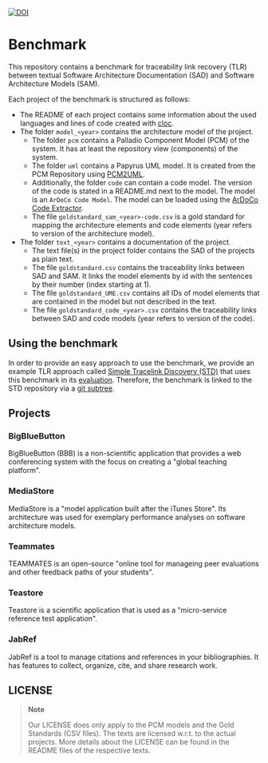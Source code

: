 [![DOI](https://zenodo.org/badge/DOI/10.5281/zenodo.6966831.svg)](https://doi.org/10.5281/zenodo.6966831)

# Benchmark
This repository contains a benchmark for traceability link recovery (TLR) between textual Software Architecture Documentation (SAD) and Software Architecture Models (SAM).

Each project of the benchmark is structured as follows:

* The README of each project contains some information about the used languages and lines of code created with [cloc](https://github.com/AlDanial/cloc).
* The folder `model_<year>` contains the architecture model of the project. 
	* The folder `pcm` contains a Palladio Component Model (PCM) of the system. It has at least the repository view (components) of the system.
	* The folder `uml` contains a Papyrus UML model. It is created from the PCM Repository using [PCM2UML](https://github.com/InFormALin/PCM2UML).
	* Additionally, the folder `code` can contain a code model. The version of the code is stated in a README.md next to the model. The model is an `ArDoCo Code Model`. The model can be loaded using the [ArDoCo Code Extractor](https://github.com/ArDoCo/Core/blob/main/stages/model-provider/src/main/java/edu/kit/kastel/mcse/ardoco/core/models/connectors/generators/code/CodeExtractor.java#L47).
	* The file `goldstandard_sam_<year>-code.csv` is a gold standard for mapping the architecture elements and code elements (year refers to version of the architecture model).
* The folder `text_<year>` contains a documentation of the project.
	* The text file(s) in the project folder contains the SAD of the projects as plain text.
	* The file `goldstandard.csv` contains the traceability links between SAD and SAM. It links the model elements by id with the sentences by their number (index starting at 1).
	* The file `goldstandard_UME.csv` contains all IDs of model elements that are contained in the model but not described in the text.
	* The file `goldstandard_code_<year>.csv` contains the traceability links between SAD and code models (year refers to version of the code).

## Using the benchmark
In order to provide an easy approach to use the benchmark, we provide an example TLR approach called [Simple Tracelink Discovery (STD)](https://github.com/ArDoCo/SimpleTracelinkDiscovery/) that uses this benchmark in its [evaluation](https://github.com/ArDoCo/SimpleTracelinkDiscovery/tree/main/src/test/java/io/github/ardoco/simpletracelinkdiscovery/eval).
Therefore, the benchmark is linked to the STD repository via a [git subtree](https://github.com/ArDoCo/SimpleTracelinkDiscovery/tree/main/src/test/resources/benchmark).

## Projects

### BigBlueButton
BigBlueButton (BBB) is a non-scientific application that provides a web conferencing system with the focus on creating a "global teaching platform".

### MediaStore
MediaStore is a "model application built after the iTunes Store".
Its architecture was used for exemplary performance analyses on software architecture models.

### Teammates
TEAMMATES is an open-source "online tool for manageing peer evaluations and other feedback paths of your students".

### Teastore
Teastore is a scientific application that is used as a "micro-service reference test application".

### JabRef
JabRef is a tool to manage citations and references in your bibliographies. It has features to collect, organize, cite, and share research work.


## LICENSE
> **Note**
>
> Our LICENSE does only apply to the PCM models and the Gold Standards (CSV files). The texts are licensed w.r.t. to the actual projects.
> More details about the LICENSE can be found in the README files of the respective texts.
